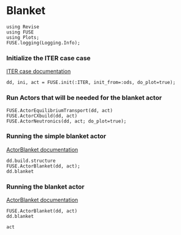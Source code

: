 # Blanket


```@julia
using Revise
using FUSE
using Plots;
FUSE.logging(Logging.Info);
```

### Initialize the ITER case case
[ITER case documentation](https://fuse.help/cases.html#ITER)


```@julia
dd, ini, act = FUSE.init(:ITER, init_from=:ods, do_plot=true);
```

### Run Actors that will be needed for the blanket actor


```@julia
FUSE.ActorEquilibriumTransport(dd, act)
FUSE.ActorCXbuild(dd, act)
FUSE.ActorNeutronics(dd, act; do_plot=true);
```

### Running the simple blanket actor
[ActorBlanket documentation](https://fuse.help/actors.html#Blanket)


```@julia
dd.build.structure
FUSE.ActorBlanket(dd, act);
dd.blanket
```

### Running the blanket actor
[ActorBlanket documentation](https://fuse.help/actors.html#Blanket)


```@julia
FUSE.ActorBlanket(dd, act)
dd.blanket
```


```@julia
act
```
